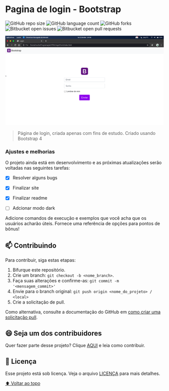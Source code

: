 # Pagina de login - Bootstrap

<!---Esses são exemplos. Veja https://shields.io para outras pessoas ou para personalizar este conjunto de escudos. Você pode querer incluir dependências, status do projeto e informações de licença aqui--->

![GitHub repo size](https://img.shields.io/github/repo-size/MuriloM676/README-template?style=for-the-badge)
![GitHub language count](https://img.shields.io/github/languages/count/MuriloM676/README-template?style=for-the-badge)
![GitHub forks](https://img.shields.io/github/forks/MuriloM676/README-template?style=for-the-badge)
![Bitbucket open issues](https://img.shields.io/bitbucket/issues/MuriloM676/README-template?style=for-the-badge)
![Bitbucket open pull requests](https://img.shields.io/bitbucket/pr-raw/MuriloM676/README-template?style=for-the-badge)

<img src="img/show.png" alt="exemplo imagem">

> Página de login, criada apenas com fins de estudo. Criado usando Bootstrap 4

### Ajustes e melhorias

O projeto ainda está em desenvolvimento e as próximas atualizações serão voltadas nas seguintes tarefas:

- [x] Resolver alguns bugs
- [x] Finalizar site
- [x] Finalizar readme
- [ ] Adcionar modo dark


Adicione comandos de execução e exemplos que você acha que os usuários acharão úteis. Fornece uma referência de opções para pontos de bônus!

## 📫 Contribuindo
<!---Se o seu README for longo ou se você tiver algum processo ou etapas específicas que deseja que os contribuidores sigam, considere a criação de um arquivo CONTRIBUTING.md separado--->
Para contribuir, siga estas etapas:

1. Bifurque este repositório.
2. Crie um branch: `git checkout -b <nome_branch>`.
3. Faça suas alterações e confirme-as: `git commit -m '<mensagem_commit>'`
4. Envie para o branch original: `git push origin <nome_do_projeto> / <local>`
5. Crie a solicitação de pull.

Como alternativa, consulte a documentação do GitHub em [como criar uma solicitação pull](https://help.github.com/en/github/collaborating-with-issues-and-pull-requests/creating-a-pull-request).

## 😄 Seja um dos contribuidores<br>

Quer fazer parte desse projeto? Clique [AQUI](CONTRIBUTING.md) e leia como contribuir.

## 📝 Licença

Esse projeto está sob licença. Veja o arquivo [LICENÇA](LICENSE.md) para mais detalhes.

[⬆ Voltar ao topo](#nome-do-projeto)<br>